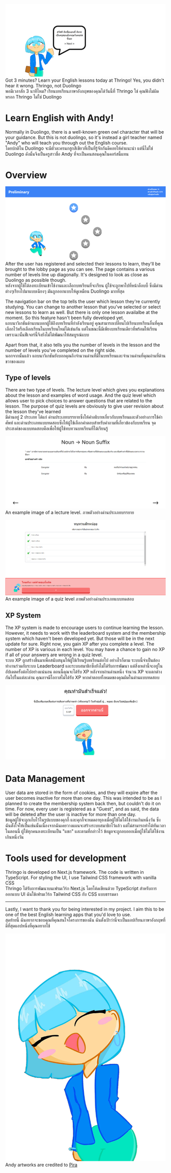 ![Introduction](public/imgs/coroussel/wallpaper-1.png)
Got 3 minutes? Learn your English lessons today at Thringo! Yes, you didn't hear it wrong. Thringo, not Duolingo
<br/>
พอมีเวลาสัก 3 นาทีไหม? เรียนบทเรียนภาษาอังกฤษของคุณได้วันนี้ที่ Thringo ใช่ คุณฟังไม่ผิดหรอก Thringo ไม่ใช่ Duolingo

# Learn English with Andy!
Normally in Duolingo, there is a well-known green owl character that will be your guidance. But this is not duolingo, so it's instead a girl teacher named "Andy" who will teach you through out the English course.
<br/>
โดยปกติใน Duolingo จะมีตัวละครนกฮูกสีเขียวที่เป็นที่รู้จักกันดีคอยให้คำแนะนำ แต่นี่ไม่ใช่ Duolingo ดังนั้นจึงเป็นครูสาวชื่อ Andy ที่จะเป็นคนสอนคุณในคอร์สนี้แทน

# Overview
![Lobby](public/imgs/coroussel/wallpaper-2.png)
After the user has registered and selected their lessons to learn, they'll be brought to the lobby page as you can see. The page contains a various number of levels line up diagonally. It's designed to look as close as Duolingo as possible though.
<br/>
หลังจากผู้ใช้ได้ลงทะเบียนเข้าใช้งานและเลือกบทเรียนที่จะเรียน ผู้ใช้จะถูกพาไปที่หน้าล็อบบี้ ซึ่งมีด่านต่างๆเรียงไปมาแบบเฉียงๆ มันถูกออกแบบให้ดูเหมือน Duolingo มากที่สุด

The navigation bar on the top tells the user which lesson they're currently studying. You can change to another lesson that you've selected or select new lessons to learn as well. But there is only one lesson availalbe at the moment. So this feature hasn't been fully developed yet.
<br/>
แถบนาวิเกชันด้านบนบอกผู้ใช้ถึงบทเรียนที่กำลังเรียนอยู่ คุณสามารถเปลี่ยนไปเรียนบทเรียนอื่นที่คุณเลือกไว้หรือเลือกเรียนในบทเรียนใหม่ได้เช่นกัน แต่ในขณะนี้มีเพียงบทเรียนเดียวที่พร้อมให้เรียน เพราะฉะนั้นฟีเจอร์นี้จึงยังไม่ได้พัฒนาให้สมบูรณ์แบบ

Apart from that, it also tells you the number of levels in the lesson and the number of levels you've completed on the right side.
<br/>
นอกจากนั้นแล้ว แถบนาวิเกชันยังบอกคุณถึงจำนวนด่านที่มีในบทเรียนและจำนวนด่านที่คุณผ่านที่ด้านขวาของแถบ

## Type of levels
There are two type of levels. The lecture level which gives you explanations about the lesson and examples of word usage. And the quiz level which allows user to pick choices to answer questions that are related to the lesson. The purpose of quiz levels are obviously to give user revision about the lesson they've learned
<br/>
มีด่านอยู่ 2 ประเภท ได้แก่ ด่านประเภทบรรยายซึ่งให้คำอธิบายเกี่ยวกับบทเรียนและตัวอย่างการใช้คำศัพท์ และด่านประเภทแบบทดสอบซึ่งให้ผู้ใช้เลือกคำตอบสำหรับคำถามที่เกี่ยวข้องกับบทเรียน จุดประสงค์ของแบบทดสอบคือเพื่อให้ผู้ใช้ทบทวนบทเรียนที่ได้เรียนรู้

![Lecture Level](public/imgs/coroussel/wallpaper-5.png)
An example image of a lecture level.
ภาพตัวอย่างด่านประเภทบรรยาย

![Quiz Level](public/imgs/coroussel/wallpaper-6.png)
An example image of a quiz level
ภาพตัวอย่างด่านประเภทแบบทดสอบ


## XP System
The XP system is made to encourage users to continue learning the lesson. However, it needs to work with the leaderboard system and the membership system which haven't been developed yet. But those will be in the next update for sure. Right now, you gain XP after you complete a level. The number of XP is various in each level. You may have a chance to gain no XP if all of your answers are wrong in a quiz level.
<br/>
ระบบ XP ถูกสร้างขึ้นมาเพื่อสนับสนุนให้ผู้ใช้เรียนรู้บทเรียนต่อไป อย่างไรก็ตาม ระบบนี้จำเป็นต้องทำงานร่วมกับระบบ Leaderboard และระบบสมาชิกซึ่งยังไม่ได้รับการพัฒนา แต่สิ่งเหล่านี้จะอยู่ในอัปเดตครั้งต่อไปอย่างแน่นอน ตอนนี้คุณจะได้รับ XP หลังจากผ่านด่านหนึ่ง จำนวน XP จะแตกต่างกันไปในแต่ละด่าน คุณอาจมีโอกาสไม่ได้รับ XP หากคำตอบทั้งหมดของคุณผิดในด่านแบบทดสอบ

![Completed Level](public/imgs/coroussel/wallpaper-3.png)

# Data Management
User data are stored in the form of cookies, and they will expire after the user becomes inactive for more than one day. This was intended to be as I planned to create the membership system back then, but couldn't do it on time. For now, every user is registered as a "Guest", and as said, the data will be deleted after the user is inactive for more than one day.
<br/>
ข้อมูลผู้ใช้จะถูกเก็บไว้ในรูปแบบของคุกกี้ และคุกกี้จะหมดอายุลงเมื่อผู้ใช้ไม่ได้ใช้งานเกินหนึ่งวัน ซึ่งฉันตั้งใจให้เป็นเช่นนั้นเนื่องจากฉันเคยวางแผนจะสร้างระบบสมาชิกไว้แล้ว แต่ไม่สามารถทำได้ทันเวลา ในตอนนี้ ผู้ใช้ทุกคนลงทะเบียนเป็น "แขก" และตามที่กล่าวไว้ ข้อมูลจะถูกลบออกเมื่อผู้ใช้ไม่ได้ใช้งานเกินหนึ่งวัน

# Tools used for development
Thringo is developed on Next.js framework. The code is written in TypeScript. For styling the UI, I use Tailwind CSS framework with vanilla CSS
<br/>
Thringo ได้รับการพัฒนาบนเฟรมเวิร์ก Next.js โดยโค้ดเขียนด้วย TypeScript สำหรับการออกแบบ UI ฉันใช้เฟรมเวิร์ก Tailwind CSS กับ CSS แบบธรรมดา
<hr/>
Lastly, I want to thank you for being interested in my project. I aim this to be one of the best English learning apps that you'd love to use.
<br/>
สุดท้ายนี้ ฉันอยากจะขอบคุณที่คุณสนใจโครงการของฉัน ฉันตั้งเป้าว่านี่จะเป็นแอปเรียนภาษาอังกฤษที่ดีที่สุดแอปหนึ่งที่คุณอยากใช้

![Andy](public/imgs/andy/andy-cheer-2.png)
Andy artworks are credited to [Pira](https://www.facebook.com/pira.somabhira.9)
